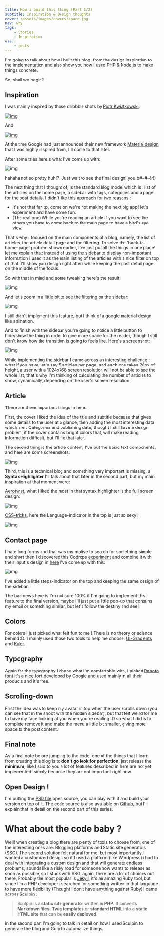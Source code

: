 ```yaml
---
title: How i build this thing (Part 1/2)
subtitle: Inspiration & Design thoughts
cover: /assets/images/covers/space.jpg
nav: why
tags:
    - Stories
    - Inspiration    
use:
    - posts
---
```

I'm going to talk about how I built this blog, from the design inspiration to the implementation and also show you how I used PHP & Node.js to make things concrete.

So, shall we begin?

## Inspiration

I was mainly inspired by those dribbble shots by [Piotr Kwiatkowski](https://dribbble.com/p_kwiatkowski):

[![img](/assets/images/resources/article_feed.jpg)](https://dribbble.com/shots/1508050-Article-Feed?list=users&offset=7)

And

[![img](/assets/images/resources/blog.png)](https://dribbble.com/shots/1368779-Blog?list=users&offset=12)

At the time Google had just announced their new framework [Material design](http://www.google.com/design/spec/material-design/introduction.html) that I was highly inspired from, I'll come to that later.

After some tries here's what I've come up with:

![img](/assets/images/resources/sketchs.jpg)

hahaha not so pretty huh!? (Just wait to see the final design! you b#~#~!r!)

The next thing that I thought of, is the standard blog model which is : list of the articles on the home page, a sidebar with tags, categories and a page for the post details. I didn't like this approach for two reasons :

- It's not that fan :p, come on we're not making the next big app! let's experiment and have some fun.
- (The real one) While you're reading an article if you want to see the others you have to come back to the main page to have a bird's eye view.

That's why i focused on the main components of a blog, namely, the list of articles, the article detail page and the filtering. To solve the 'back-to-home-page' problem shown earlier, I've just put all the things in one place! let me explain that: instead of using the sidebar to display non-important information I used it as the main listing of the articles with a nice filter on top of that (I'll show you design right after) while keeping the post detail page on the middle of the focus.

So with that in mind and some tweaking here's the result:

![img](/assets/images/resources/home-page-vf.jpg)

And let's zoom in a little bit to see the filtering on the sidebar:

![img](/assets/images/resources/sidebar-filter.jpg)

I still didn't implement this feature, but I think of a google material design like animation.

And to finish with the sidebar you're going to notice a little button to hide/show the thing in order to give more space for the reader, though I still don't know how the transition is going to feels like. Here's a screenshot: 

![img](/assets/images/resources/menu-hideen-scrolled-down.jpg)

While implementing the sidebar I came across an interesting challenge : what if you have; let's say 5 articles per page, and each one takes 20px of height, a user with a 1024x768 screen resolution will not be able to see the whole list, that's why I'm thinking of calculating the number of articles to show, dynamically, depending on the user's screen resolution.

## Article

There are three important things in here:

First, the cover I liked the idea of the title and subtitle because that gives some details to the user at a glance, then adding the most interesting data which are : Categories and publishing date, thought I still have a design problem, if the cover contains bright colors that, will make reading information difficult, but I'll fix that later.

The second thing is the article content, I've put the basic text components, and here are some screenshots: 

![img](/assets/images/resources/typo.jpg)

Third, this is a technical blog and something very important is missing, a **Syntax Highlighter** I'll talk about that later in the second part, but my main inspiration at that moment were: 

[Aerotwist](http://css-tricks.com/), what I liked the most in that syntax highlighter is the full screen design:

![img](/assets/images/resources/aerotwist-syntax-highlighter.jpg)

[CSS-tricks](http://aerotwist.com/), here the Language-indicator in  the top is just so sexy!

![img](/assets/images/resources/css-tricks-syntax-highlighter.jpg)


## Contact page

I hate long forms and that was my motive to search for something simple and short then I discovered this Codrops [experiment](http://tympanus.net/codrops/2014/07/30/fullscreen-form-interface/) and combine it with their input's design in [here](http://tympanus.net/codrops/2014/04/01/minimal-form-interface/) I've come up with this:

![img](/assets/images/resources/contact-page.jpg)

I've added a little steps-indicator on the top and keeping the same design of the sidebar.

The bad news here is I'm not sure 100% if I'm going to implement this feature to the final version, maybe I'll just put a little pop-up that contains my email or something similar, but let's follow the destiny and see!

## Colors

For colors I just picked what felt fun to me ! There is no theory or science behind :D. I mainly used those two tools to help me choose: [UI-Gradients](http://uigradients.com/) and [Kuler](https://color.adobe.com/explore/newest/?time=all).

## Typography

Again for the typography I chose what I'm comfortable with, I picked [Roboto font](http://en.wikipedia.org/wiki/Roboto) it's a nice font developed by Google and used mainly in all their products and it's free.

## Scrolling-down 

First the idea was to keep my avatar in top when the user scrolls down (you can see that in the shoot with the hidden sidebar), but that felt weird for me to have my face looking at you when you're reading :D  so what I did is to complete remove it and make the menu a little bit smaller, giving more space to the post content.

## Final note

As a final note before jumping to the code. one of the things that I learn from creating this blog is to **don't go look for perfection**, just release the **minimum**, like I said to you a lot of features described in here are not yet implemented! simply because they are not important right now.


## Open Design !

I'm putting the [PSD file](https://drive.google.com/file/d/0B3HYDtNRBG_tVXpxc29VanVOYTA/view?usp=sharing) open source, you can play with it and build your version on top of it. The code source is also available on [Github](https://github.com/kronik3r/hitchhiker), but I'll explain that in detail on the second part of this series.


# What about the code baby ?

Well! when creating a blog there are plenty of tools to choose from, one of the interesting ones are: Blogging platforms and Static site generators (SSG). The second solution felt natural for me, but most importantly, I wanted a customized design so if I used a platform (like Wordpress) i had to deal with  integrating a custom design and that will generate endless problems, sounds like a risky road for someone how wants to release as soon as possible, so I stuck with SSG, again, there are a lot of choices out there, Probably the most popular is [Jekyll](http://jekyllrb.com/), it's an amazing Ruby tool, but since I'm a PHP developer i searched for something written in that language to have more flexibility (Thought i don't have anything against Ruby) I came across [Sculpin](https://sculpin.io/) :

>Sculpin is a **static site generator** written in **PHP**. It converts **Markdown files**, **Twig templates** or **standard HTML** into a **static HTML site** that can be **easily deployed**.

in the second part I'm going to talk in detail on how I used Sculpin to generate the blog and Gulp to automatize things.